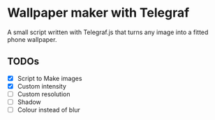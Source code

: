 # Wallpaper maker with Telegraf

A small script written with Telegraf.js that turns any image into a fitted phone wallpaper.

## TODOs

- [x] Script to Make images
- [x] Custom intensity
- [ ] Custom resolution
- [ ] Shadow
- [ ] Colour instead of blur
